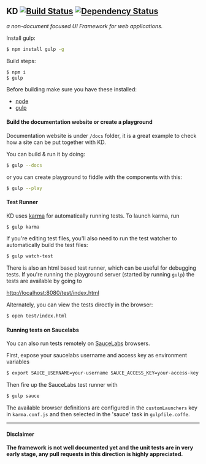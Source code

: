 KD [![Build Status](https://img.shields.io/travis/koding/kd/master.svg?style=flat)](https://travis-ci.org/koding/kd) [![Dependency Status](https://img.shields.io/david/dev/koding/kd.svg?style=flat)](https://david-dm.org/koding/kd#info=devDependencies)
--
_a non-document focused UI Framework for web applications._

Install gulp:

```bash
$ npm install gulp -g
```


Build steps:

```bash
$ npm i
$ gulp
```

Before building make sure you have these installed:

- [node](http://nodejs.org)
- [gulp](http://gulpjs.com/)

#### Build the documentation website or create a playground

Documentation website is under `/docs` folder, it is a great example to check how a site can be put together with KD.

You can build & run it by doing:

```bash
$ gulp --docs
```

or you can create playground to fiddle with the components with this:

```bash
$ gulp --play
```


#### Test Runner

KD uses [karma](http://karma-runner.github.io) for automatically running
tests. To launch karma, run

```bash
$ gulp karma
```

If you're editing test files, you'll also need to run the test watcher
to automatically build the test files:

```bash
$ gulp watch-test
```

There is also an html based test runner, which can be useful for
debugging tests. If you're running the playground server (started by
running `gulp`) the tests are available by going to

[http://localhost:8080/test/index.html](http://localhost:8080/test/index.html)

Alternately, you can view the tests directly in the browser:

```bash
$ open test/index.html
```

#### Running tests on Saucelabs

You can also run tests remotely on [SauceLabs](https://saucelabs.com)
browsers.

First, expose your saucelabs username and access key as environment
variables

```bash
$ export SAUCE_USERNAME=your-username SAUCE_ACCESS_KEY=your-access-key
```

Then fire up the SauceLabs test runner with

```bash
$ gulp sauce
```

The available browser definitions are configured in the
`customLaunchers` key in `karma.conf.js` and then
selected in the 'sauce' task in `gulpfile.coffe`.


------------------------

#### Disclaimer

__The framework is not well documented yet and the unit tests are in very early stage, any pull requests in this direction is highly appreciated.__
